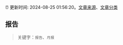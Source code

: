 :alarm_clock: 更新时间: 2024-08-25 01:56:20。[文章来源](/README.md)、[文章分类](/TAGS.md)

## 报告


> 关键字：`报告`、`月报`



